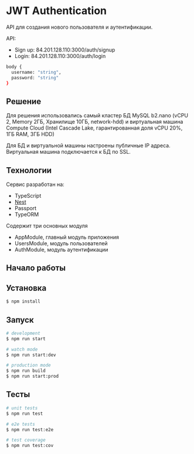 # JWT Authentication
API для создания нового пользователя и аутентификации.

API:

- Sign up: 84.201.128.110:3000/auth/signup
- Login: 84.201.128.110:3000/auth/login

```bash
body {
  username: "string",
  password: "string"
}
```

## Решение
Для решения использовались самый кластер БД MySQL b2.nano (vCPU 2, Memory 2ГБ, Хранилище 10ГБ, network-hdd) и виртуальная машина Compute Cloud (Intel Cascade Lake, гарантированная доля vCPU 20%, 1ГБ RAM, 3ГБ HDD)

Для БД и виртуальной машины настроены публичные IP адреса. Виртуальная машина подключается к БД по SSL.

## Технологии
Сервис разработан на:

- TypeScript
- [Nest](https://github.com/nestjs/nest)
- Passport
- TypeORM

Содержит три основных модуля

- AppModule, главный модуль приложения
- UsersModule, модуль пользователей
- AuthModule, модуль аутентификации

## Начало работы

## Установка

```bash
$ npm install
```

## Запуск

```bash
# development
$ npm run start

# watch mode
$ npm run start:dev

# production mode
$ npm run build
$ npm run start:prod
```

## Тесты

```bash
# unit tests
$ npm run test

# e2e tests
$ npm run test:e2e

# test coverage
$ npm run test:cov
```